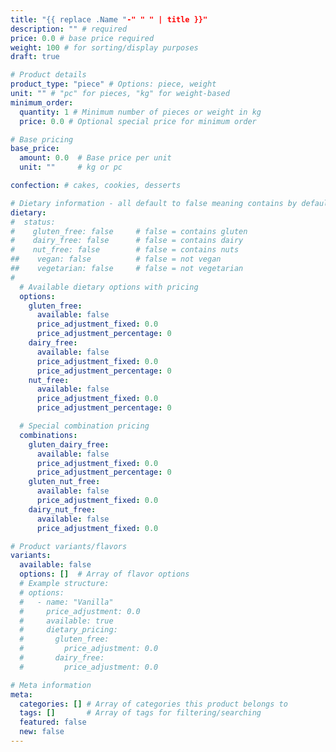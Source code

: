 ```yaml
---
title: "{{ replace .Name "-" " " | title }}"
description: "" # required
price: 0.0 # base price required
weight: 100 # for sorting/display purposes
draft: true

# Product details
product_type: "piece" # Options: piece, weight
unit: "" # "pc" for pieces, "kg" for weight-based
minimum_order:
  quantity: 1 # Minimum number of pieces or weight in kg
  price: 0.0 # Optional special price for minimum order

# Base pricing
base_price:
  amount: 0.0  # Base price per unit
  unit: ""     # kg or pc

confection: # cakes, cookies, desserts

# Dietary information - all default to false meaning contains by default
dietary:
#  status:
#    gluten_free: false     # false = contains gluten
#    dairy_free: false      # false = contains dairy
#    nut_free: false        # false = contains nuts
##    vegan: false          # false = not vegan
##    vegetarian: false     # false = not vegetarian
#
  # Available dietary options with pricing
  options:
    gluten_free:
      available: false
      price_adjustment_fixed: 0.0
      price_adjustment_percentage: 0
    dairy_free:
      available: false
      price_adjustment_fixed: 0.0
      price_adjustment_percentage: 0
    nut_free:
      available: false
      price_adjustment_fixed: 0.0
      price_adjustment_percentage: 0

  # Special combination pricing
  combinations:
    gluten_dairy_free:
      available: false
      price_adjustment_fixed: 0.0
      price_adjustment_percentage: 0
    gluten_nut_free:
      available: false
      price_adjustment_fixed: 0.0
    dairy_nut_free:
      available: false
      price_adjustment_fixed: 0.0

# Product variants/flavors
variants:
  available: false
  options: []  # Array of flavor options
  # Example structure:
  # options:
  #   - name: "Vanilla"
  #     price_adjustment: 0.0
  #     available: true
  #     dietary_pricing:
  #       gluten_free:
  #         price_adjustment: 0.0
  #       dairy_free:
  #         price_adjustment: 0.0

# Meta information
meta:
  categories: [] # Array of categories this product belongs to
  tags: []       # Array of tags for filtering/searching
  featured: false
  new: false
---
```

